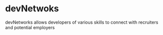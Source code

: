 # devNetwoks
devNetworks allows developers of various skills to connect with recruiters and potential employers
